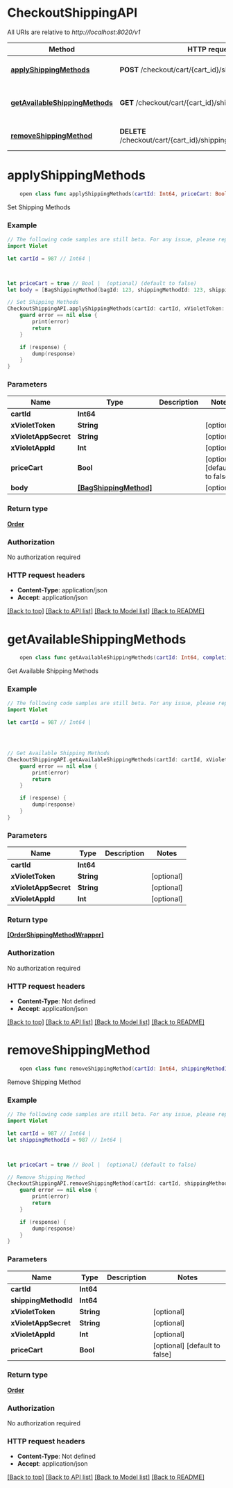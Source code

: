 # CheckoutShippingAPI

All URIs are relative to *http://localhost:8020/v1*

Method | HTTP request | Description
------------- | ------------- | -------------
[**applyShippingMethods**](CheckoutShippingAPI.md#applyshippingmethods) | **POST** /checkout/cart/{cart_id}/shipping | Set Shipping Methods
[**getAvailableShippingMethods**](CheckoutShippingAPI.md#getavailableshippingmethods) | **GET** /checkout/cart/{cart_id}/shipping/available | Get Available Shipping Methods
[**removeShippingMethod**](CheckoutShippingAPI.md#removeshippingmethod) | **DELETE** /checkout/cart/{cart_id}/shipping/{shipping_method_id} | Remove Shipping Method


# **applyShippingMethods**
```swift
    open class func applyShippingMethods(cartId: Int64, priceCart: Bool? = nil, body: [BagShippingMethod]? = nil, completion: @escaping (_ data: Order?, _ error: Error?) -> Void)
```

Set Shipping Methods

### Example
```swift
// The following code samples are still beta. For any issue, please report via http://github.com/OpenAPITools/openapi-generator/issues/new
import Violet

let cartId = 987 // Int64 | 



let priceCart = true // Bool |  (optional) (default to false)
let body = [BagShippingMethod(bagId: 123, shippingMethodId: 123, shippingMethodLabel: "shippingMethodLabel_example")] // [BagShippingMethod] |  (optional)

// Set Shipping Methods
CheckoutShippingAPI.applyShippingMethods(cartId: cartId, xVioletToken: xVioletToken, xVioletAppSecret: xVioletAppSecret, xVioletAppId: xVioletAppId, priceCart: priceCart, body: body) { (response, error) in
    guard error == nil else {
        print(error)
        return
    }

    if (response) {
        dump(response)
    }
}
```

### Parameters

Name | Type | Description  | Notes
------------- | ------------- | ------------- | -------------
 **cartId** | **Int64** |  | 
 **xVioletToken** | **String** |  | [optional] 
 **xVioletAppSecret** | **String** |  | [optional] 
 **xVioletAppId** | **Int** |  | [optional] 
 **priceCart** | **Bool** |  | [optional] [default to false]
 **body** | [**[BagShippingMethod]**](BagShippingMethod.md) |  | [optional] 

### Return type

[**Order**](Order.md)

### Authorization

No authorization required

### HTTP request headers

 - **Content-Type**: application/json
 - **Accept**: application/json

[[Back to top]](#) [[Back to API list]](../README.md#documentation-for-api-endpoints) [[Back to Model list]](../README.md#documentation-for-models) [[Back to README]](../README.md)

# **getAvailableShippingMethods**
```swift
    open class func getAvailableShippingMethods(cartId: Int64, completion: @escaping (_ data: [OrderShippingMethodWrapper]?, _ error: Error?) -> Void)
```

Get Available Shipping Methods

### Example
```swift
// The following code samples are still beta. For any issue, please report via http://github.com/OpenAPITools/openapi-generator/issues/new
import Violet

let cartId = 987 // Int64 | 




// Get Available Shipping Methods
CheckoutShippingAPI.getAvailableShippingMethods(cartId: cartId, xVioletToken: xVioletToken, xVioletAppSecret: xVioletAppSecret, xVioletAppId: xVioletAppId) { (response, error) in
    guard error == nil else {
        print(error)
        return
    }

    if (response) {
        dump(response)
    }
}
```

### Parameters

Name | Type | Description  | Notes
------------- | ------------- | ------------- | -------------
 **cartId** | **Int64** |  | 
 **xVioletToken** | **String** |  | [optional] 
 **xVioletAppSecret** | **String** |  | [optional] 
 **xVioletAppId** | **Int** |  | [optional] 

### Return type

[**[OrderShippingMethodWrapper]**](OrderShippingMethodWrapper.md)

### Authorization

No authorization required

### HTTP request headers

 - **Content-Type**: Not defined
 - **Accept**: application/json

[[Back to top]](#) [[Back to API list]](../README.md#documentation-for-api-endpoints) [[Back to Model list]](../README.md#documentation-for-models) [[Back to README]](../README.md)

# **removeShippingMethod**
```swift
    open class func removeShippingMethod(cartId: Int64, shippingMethodId: Int64, priceCart: Bool? = nil, completion: @escaping (_ data: Order?, _ error: Error?) -> Void)
```

Remove Shipping Method

### Example
```swift
// The following code samples are still beta. For any issue, please report via http://github.com/OpenAPITools/openapi-generator/issues/new
import Violet

let cartId = 987 // Int64 | 
let shippingMethodId = 987 // Int64 | 



let priceCart = true // Bool |  (optional) (default to false)

// Remove Shipping Method
CheckoutShippingAPI.removeShippingMethod(cartId: cartId, shippingMethodId: shippingMethodId, xVioletToken: xVioletToken, xVioletAppSecret: xVioletAppSecret, xVioletAppId: xVioletAppId, priceCart: priceCart) { (response, error) in
    guard error == nil else {
        print(error)
        return
    }

    if (response) {
        dump(response)
    }
}
```

### Parameters

Name | Type | Description  | Notes
------------- | ------------- | ------------- | -------------
 **cartId** | **Int64** |  | 
 **shippingMethodId** | **Int64** |  | 
 **xVioletToken** | **String** |  | [optional] 
 **xVioletAppSecret** | **String** |  | [optional] 
 **xVioletAppId** | **Int** |  | [optional] 
 **priceCart** | **Bool** |  | [optional] [default to false]

### Return type

[**Order**](Order.md)

### Authorization

No authorization required

### HTTP request headers

 - **Content-Type**: Not defined
 - **Accept**: application/json

[[Back to top]](#) [[Back to API list]](../README.md#documentation-for-api-endpoints) [[Back to Model list]](../README.md#documentation-for-models) [[Back to README]](../README.md)

